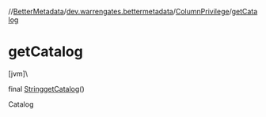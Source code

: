 //[BetterMetadata](../../../index.md)/[dev.warrengates.bettermetadata](../index.md)/[ColumnPrivilege](index.md)/[getCatalog](get-catalog.md)

# getCatalog

[jvm]\

final [String](https://docs.oracle.com/javase/8/docs/api/java/lang/String.html)[getCatalog](get-catalog.md)()

Catalog
